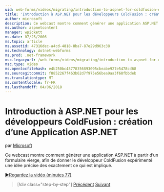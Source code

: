 ```yaml
---
uid: web-forms/videos/migrating/introduction-to-aspnet-for-coldfusion-developers-building-an-aspnet-application
title: 'Introduction à ASP.NET pour les développeurs ColdFusion : création d’une Application ASP.NET | Documents Microsoft'
author: microsoft
description: Ce webcast montre comment générer une application ASP.NET à partir d’un formulaire vierge, afin de donner le développeur ColdFusion expérimenté une idée précise des...
ms.author: aspnetcontent
manager: wpickett
ms.date: 07/25/2006
ms.topic: article
ms.assetid: 47316dec-a4cd-4818-8ba7-87e29d963c38
ms.technology: dotnet-webforms
ms.prod: .net-framework
msc.legacyurl: /web-forms/videos/migrating/introduction-to-aspnet-for-coldfusion-developers-building-an-aspnet-application
msc.type: video
ms.openlocfilehash: e4b250bc43778356893095cbeabe927e5478cd68
ms.sourcegitcommit: f8852267f463b62d7f975e56bea9aa3f68fbbdeb
ms.translationtype: MT
ms.contentlocale: fr-FR
ms.lasthandoff: 04/06/2018
---
```

<a name="introduction-to-aspnet-for-coldfusion-developers-building-an-aspnet-application"></a>Introduction à ASP.NET pour les développeurs ColdFusion : création d’une Application ASP.NET
====================
par [Microsoft](https://github.com/microsoft)

Ce webcast montre comment générer une application ASP.NET à partir d’un formulaire vierge, afin de donner le développeur ColdFusion expérimenté une idée précise des exactement ce qui est impliqué.

[&#9654;Regardez la vidéo (minutes 77)](https://channel9.msdn.com/Blogs/ASP-NET-Site-Videos/introduction-to-aspnet-for-coldfusion-developers-building-an-aspnet-application)

> [!div class="step-by-step"]
> [Précédent](intro-to-aspnet-for-coldfusion-developers-adding-aspnet-to-your-repertoire.md)
> [Suivant](interop-between-php-and-the-windows-platform.md)
